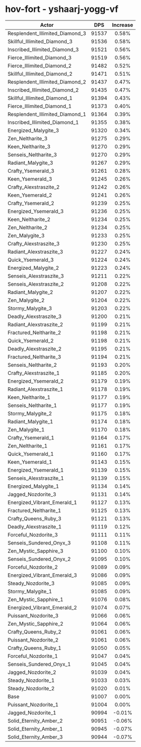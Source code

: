 # hov-fort - yshaarj-yogg-vf
| Actor | DPS | Increase |
|---|:---:|:---:|
|Resplendent_Illimited_Diamond_3|91537|0.58%|
|Skillful_Illimited_Diamond_3|91536|0.58%|
|Inscribed_Illimited_Diamond_3|91521|0.56%|
|Fierce_Illimited_Diamond_3|91519|0.56%|
|Fierce_Illimited_Diamond_2|91482|0.52%|
|Skillful_Illimited_Diamond_2|91471|0.51%|
|Resplendent_Illimited_Diamond_2|91437|0.47%|
|Inscribed_Illimited_Diamond_2|91435|0.47%|
|Skillful_Illimited_Diamond_1|91394|0.43%|
|Fierce_Illimited_Diamond_1|91373|0.40%|
|Resplendent_Illimited_Diamond_1|91364|0.39%|
|Inscribed_Illimited_Diamond_1|91355|0.38%|
|Energized_Malygite_3|91320|0.34%|
|Zen_Neltharite_3|91275|0.29%|
|Keen_Neltharite_3|91270|0.29%|
|Senseis_Neltharite_3|91270|0.29%|
|Radiant_Malygite_3|91267|0.29%|
|Crafty_Ysemerald_3|91261|0.28%|
|Keen_Ysemerald_3|91245|0.26%|
|Crafty_Alexstraszite_2|91242|0.26%|
|Keen_Ysemerald_2|91241|0.26%|
|Crafty_Ysemerald_2|91239|0.25%|
|Energized_Ysemerald_3|91236|0.25%|
|Keen_Neltharite_2|91234|0.25%|
|Zen_Neltharite_2|91234|0.25%|
|Zen_Malygite_3|91233|0.25%|
|Crafty_Alexstraszite_3|91230|0.25%|
|Radiant_Alexstraszite_3|91227|0.24%|
|Quick_Ysemerald_3|91224|0.24%|
|Energized_Malygite_2|91223|0.24%|
|Senseis_Alexstraszite_3|91211|0.22%|
|Senseis_Alexstraszite_2|91208|0.22%|
|Radiant_Malygite_2|91207|0.22%|
|Zen_Malygite_2|91204|0.22%|
|Stormy_Malygite_3|91203|0.22%|
|Deadly_Alexstraszite_3|91200|0.21%|
|Radiant_Alexstraszite_2|91199|0.21%|
|Fractured_Neltharite_2|91198|0.21%|
|Quick_Ysemerald_2|91198|0.21%|
|Deadly_Alexstraszite_2|91195|0.21%|
|Fractured_Neltharite_3|91194|0.21%|
|Senseis_Neltharite_2|91193|0.20%|
|Crafty_Alexstraszite_1|91185|0.20%|
|Energized_Ysemerald_2|91179|0.19%|
|Radiant_Alexstraszite_1|91178|0.19%|
|Keen_Neltharite_1|91177|0.19%|
|Senseis_Neltharite_1|91177|0.19%|
|Stormy_Malygite_2|91175|0.18%|
|Radiant_Malygite_1|91174|0.18%|
|Zen_Malygite_1|91170|0.18%|
|Crafty_Ysemerald_1|91164|0.17%|
|Zen_Neltharite_1|91161|0.17%|
|Quick_Ysemerald_1|91160|0.17%|
|Keen_Ysemerald_1|91143|0.15%|
|Energized_Ysemerald_1|91139|0.15%|
|Senseis_Alexstraszite_1|91139|0.15%|
|Energized_Malygite_1|91134|0.14%|
|Jagged_Nozdorite_3|91131|0.14%|
|Energized_Vibrant_Emerald_1|91127|0.13%|
|Fractured_Neltharite_1|91125|0.13%|
|Crafty_Queens_Ruby_3|91121|0.13%|
|Deadly_Alexstraszite_1|91119|0.12%|
|Forceful_Nozdorite_3|91111|0.11%|
|Senseis_Sundered_Onyx_3|91108|0.11%|
|Zen_Mystic_Sapphire_3|91100|0.10%|
|Senseis_Sundered_Onyx_2|91095|0.10%|
|Forceful_Nozdorite_2|91089|0.09%|
|Energized_Vibrant_Emerald_3|91086|0.09%|
|Steady_Nozdorite_3|91085|0.09%|
|Stormy_Malygite_1|91085|0.09%|
|Zen_Mystic_Sapphire_1|91076|0.08%|
|Energized_Vibrant_Emerald_2|91074|0.07%|
|Puissant_Nozdorite_3|91066|0.06%|
|Zen_Mystic_Sapphire_2|91064|0.06%|
|Crafty_Queens_Ruby_2|91061|0.06%|
|Puissant_Nozdorite_2|91061|0.06%|
|Crafty_Queens_Ruby_1|91050|0.05%|
|Forceful_Nozdorite_1|91047|0.04%|
|Senseis_Sundered_Onyx_1|91045|0.04%|
|Jagged_Nozdorite_2|91039|0.04%|
|Steady_Nozdorite_1|91033|0.03%|
|Steady_Nozdorite_2|91020|0.01%|
|Base|91007|0.00%|
|Puissant_Nozdorite_1|91004|0.00%|
|Jagged_Nozdorite_1|90994|-0.01%|
|Solid_Eternity_Amber_2|90951|-0.06%|
|Solid_Eternity_Amber_1|90945|-0.07%|
|Solid_Eternity_Amber_3|90944|-0.07%|
